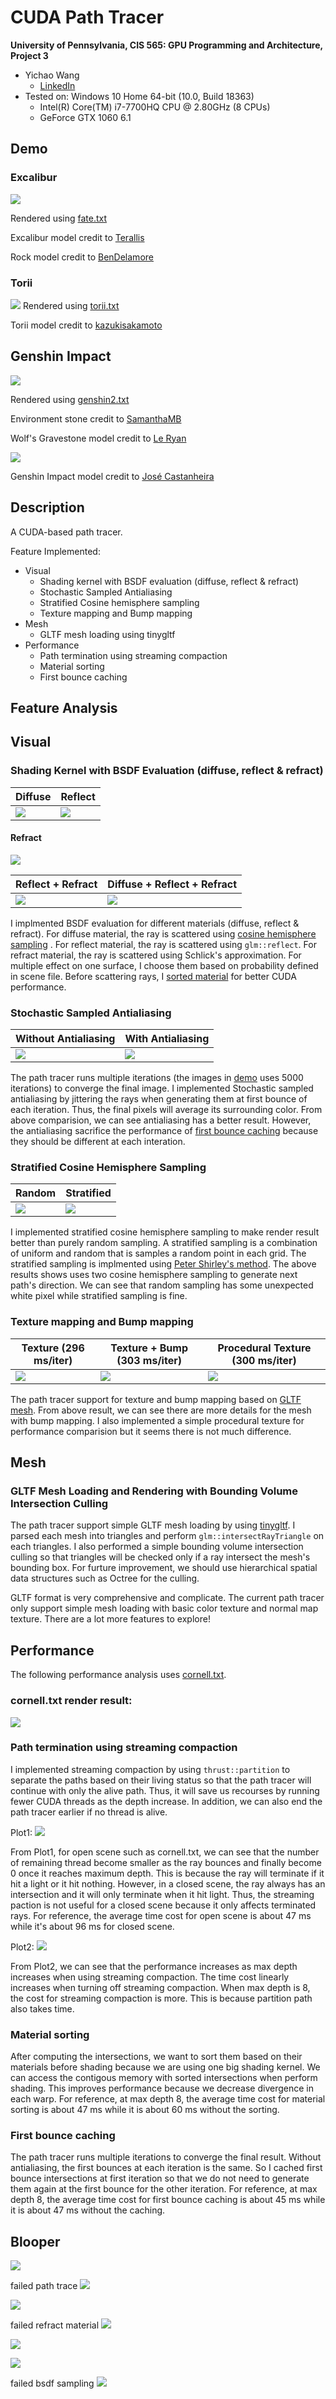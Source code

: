 CUDA Path Tracer
================

**University of Pennsylvania, CIS 565: GPU Programming and Architecture, Project 3**

* Yichao Wang
  * [LinkedIn](https://www.linkedin.com/in/wangyic/) 
* Tested on: Windows 10 Home 64-bit (10.0, Build 18363)
  * Intel(R) Core(TM) i7-7700HQ CPU @ 2.80GHz (8 CPUs)
  * GeForce GTX 1060	6.1

## Demo

### Excalibur
![](img/demo1.png)

Rendered using [fate.txt](scenes/fate.txt)

Excalibur model credit to [Terallis](https://sketchfab.com/3d-models/excalibur-fatestay-night-c7cb6fb3ada742e894f891ad18be1db4)

Rock model credit to [BenDelamore](https://sketchfab.com/3d-models/a-rock-c49139dbab5e4c498c225b56cca30466)

### Torii

![](img/demo2.png)
Rendered using [torii.txt](scenes/torii.txt)

Torii model credit to [kazukisakamoto
](https://sketchfab.com/3d-models/torii-7c4d9c93946a41a2a73468b74436705b)

## Genshin Impact

![](img/demo3.png)

Rendered using [genshin2.txt](scenes/genshin2.txt)

Environment stone credit to [SamanthaMB](https://sketchfab.com/3d-models/textured-game-environment-3a3c90194d35484f9b18b192c95341bf)

Wolf's Gravestone model credit to [Le Ryan](https://sketchfab.com/3d-models/genshin-impact-wolfs-gravestone-e71a938e02904b14abace9ce10078711)

![](img/demo4.png)

Genshin Impact model credit to [José Castanheira](https://sketchfab.com/3d-models/genshin-impact-scene-fa345e2979544abe94fa05acf1d62f4b)
## Description

A CUDA-based path tracer.

Feature Implemented:

* Visual
    * Shading kernel with BSDF evaluation (diffuse, reflect & refract)
    * Stochastic Sampled Antialiasing
    * Stratified Cosine hemisphere sampling
    * Texture mapping and Bump mapping
* Mesh
    * GLTF mesh loading using tinygltf
* Performance
    * Path termination using streaming compaction
    * Material sorting
    * First bounce caching


## Feature Analysis


## Visual

### Shading Kernel with BSDF Evaluation (diffuse, reflect & refract)

|Diffuse | Reflect |
|-|-|
|![](img/diffuse.png) |![](img/reflect.png) |

#### Refract
![](img/refract.png)

|Reflect + Refract | Diffuse + Reflect + Refract |
|-|-|
|![](img/rr.png) |![](img/rrd.png) |

I implmented BSDF evaluation for different materials (diffuse, reflect & refract). For diffuse material, the ray is scattered using [cosine hemisphere sampling](#stratified-cosine-hemisphere-sampling)
. For reflect material, the ray is scattered using ```glm::reflect```. For refract material, the ray is scattered using Schlick's approximation. For multiple effect on one surface, I choose them based on probability defined in scene file. Before scattering rays, I [sorted material](#material-sorting) for better CUDA performance.

### Stochastic Sampled Antialiasing

|Without Antialiasing| With Antialiasing|
|--|--|
|![](img/uaa.png) |![](img/aa.png) |

The path tracer runs multiple iterations (the images in [demo](#demo) uses 5000 iterations) to converge the final image. I implemented Stochastic sampled antialiasing by jittering the rays when generating them at first bounce of each iteration. Thus, the final pixels will average its surrounding color. From above comparision, we can see antialiasing has a better result. However, the antialiasing sacrifice the performance of [first bounce caching](#first-bounce-caching) because they should be different at each interation.

### Stratified Cosine Hemisphere Sampling

|Random|Stratified|
|----|----|
|![](img/strat2.png)|![](img/strat1.png)

I implemented stratified cosine hemisphere sampling to make render result better than purely random sampling. A stratified sampling is a combination of uniform and random that is samples a random point in each grid. The stratified sampling is implmented using  [Peter Shirley's method](https://pdfslide.net/documents/a-low-distortion-map-between-disk-and-square.html).
The above results shows uses two cosine hemisphere sampling to generate next path's direction. We can see that random sampling has some unexpected white pixel while stratified sampling is fine.

### Texture mapping and Bump mapping

|Texture (296 ms/iter)|Texture + Bump (303 ms/iter) | Procedural Texture (300 ms/iter)|
|-|---|---|
| ![](img/texture.png)|![](img/texturebump.png) |![](img/pc.png)

The path tracer support for texture and bump mapping based on [GLTF mesh](#mesh). From above result, we can see there are more details for the mesh with bump mapping. I also implemented a simple procedural texture for performance comparision but it seems there is not much difference.

## Mesh

### GLTF Mesh Loading and Rendering with Bounding Volume Intersection Culling

The path tracer support simple GLTF mesh loading by using [tinygltf](https://github.com/syoyo/tinygltf/). I parsed each mesh into triangles and perform ```glm::intersectRayTriangle``` on each triangles. I also performed a simple bounding volume intersection culling so that triangles will be checked only if a ray intersect the mesh's bounding box. For furture improvement, we should use hierarchical spatial data structures such as Octree for the culling. 

GLTF format is very comprehensive and complicate. The current path tracer only support simple mesh loading with basic color texture and normal map texture. There are a lot more features to explore!

## Performance

The following performance analysis uses [cornell.txt](scenes/cornell.txt).

### cornell.txt render result:

![](img/cornell.png)

### Path termination using streaming compaction

I implemented streaming compaction by using ```thrust::partition``` to separate the paths based on their living status so that the path tracer will continue with only the alive path. Thus, it will save us recourses by running fewer CUDA threads as the depth increase. In addition, we can also end the path tracer earlier if no thread is alive.

Plot1:
![](img/stream1.png)

From Plot1, for open scene such as cornell.txt, we can see that the number of remaining thread become smaller as the ray bounces and finally become 0 once it reaches maximum depth. This is because the ray will terminate if it hit a light or it hit nothing. However, in a closed scene, the ray always has an intersection and it will only terminate when it hit light. Thus, the streaming paction is not useful for a closed scene because it only affects terminated rays. For reference, the average time cost for open scene is about 47 ms while it's about 96 ms for closed scene.

Plot2:
![](img/stream2.png)

From Plot2, we can see that the performance increases as max depth increases when using streaming compaction. The time cost linearly increases when turning off streaming compaction. When max depth is 8, the cost for streaming compaction is more. This is because partition path also takes time.

### Material sorting

After computing the intersections, we want to sort them based on their materials before shading because we are using one big shading kernel. We can access the contigous memory with sorted intersections when perform shading. This improves performance because we decrease divergence in each warp. For reference, at max depth 8, the average time cost for material sorting is about 47 ms while it is about 60 ms without the sorting.

### First bounce caching

The path tracer runs multiple iterations to converge the final result. Without antialiasing, the first bounces at each iteration is the same. So I cached first bounce intersections at first iteration so that we do not need to generate them again at the first bounce for the other iteration. For reference, at max depth 8, the average time cost for first bounce caching is about 45 ms while it is about 47 ms without the caching.


## Blooper


![](img/blooper1.png)

failed path trace
![](img/blooper2.png)

![](img/blooper3.png)

failed refract material
![](img/blooper4.png)

![](img/blooper5.png)

![](img/blooper6.png)

failed bsdf sampling
![](img/blooper7.png)
